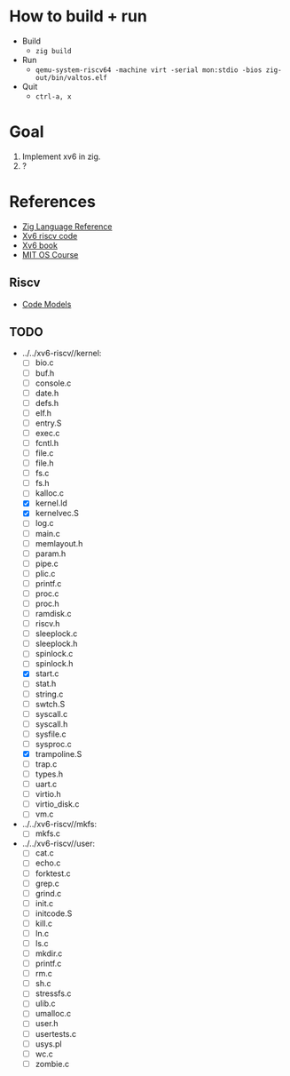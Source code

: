 # How to build + run
- Build
  - `zig build`
- Run
  - `qemu-system-riscv64 -machine virt -serial mon:stdio -bios zig-out/bin/valtos.elf`
- Quit
  - `ctrl-a, x`

# Goal
1. Implement xv6 in zig.
2. ?

# References

- [Zig Language Reference](https://ziglang.org/documentation/master/)
- [Xv6 riscv code](https://github.com/mit-pdos/xv6-riscv)
- [Xv6 book](https://pdos.csail.mit.edu/6.828/2021/xv6/book-riscv-rev2.pdf)
- [MIT OS Course](https://pdos.csail.mit.edu/6.828/2021/)

## Riscv
- [Code Models](https://www.sifive.com/blog/all-aboard-part-4-risc-v-code-models)

## TODO
- ../../xv6-riscv//kernel:
  - [ ] bio.c
  - [ ] buf.h
  - [ ] console.c
  - [ ] date.h
  - [ ] defs.h
  - [ ] elf.h
  - [ ] entry.S
  - [ ] exec.c
  - [ ] fcntl.h
  - [ ] file.c
  - [ ] file.h
  - [ ] fs.c
  - [ ] fs.h
  - [ ] kalloc.c
  - [x] kernel.ld
  - [x] kernelvec.S
  - [ ] log.c
  - [ ] main.c
  - [ ] memlayout.h
  - [ ] param.h
  - [ ] pipe.c
  - [ ] plic.c
  - [ ] printf.c
  - [ ] proc.c
  - [ ] proc.h
  - [ ] ramdisk.c
  - [ ] riscv.h
  - [ ] sleeplock.c
  - [ ] sleeplock.h
  - [ ] spinlock.c
  - [ ] spinlock.h
  - [x] start.c
  - [ ] stat.h
  - [ ] string.c
  - [ ] swtch.S
  - [ ] syscall.c
  - [ ] syscall.h
  - [ ] sysfile.c
  - [ ] sysproc.c
  - [x] trampoline.S
  - [ ] trap.c
  - [ ] types.h
  - [ ] uart.c
  - [ ] virtio.h
  - [ ] virtio_disk.c
  - [ ] vm.c
- ../../xv6-riscv//mkfs:
  - [ ] mkfs.c
- ../../xv6-riscv//user:
  - [ ] cat.c
  - [ ] echo.c
  - [ ] forktest.c
  - [ ] grep.c
  - [ ] grind.c
  - [ ] init.c
  - [ ] initcode.S
  - [ ] kill.c
  - [ ] ln.c
  - [ ] ls.c
  - [ ] mkdir.c
  - [ ] printf.c
  - [ ] rm.c
  - [ ] sh.c
  - [ ] stressfs.c
  - [ ] ulib.c
  - [ ] umalloc.c
  - [ ] user.h
  - [ ] usertests.c
  - [ ] usys.pl
  - [ ] wc.c
  - [ ] zombie.c
